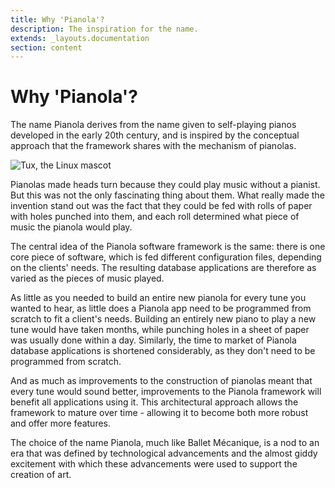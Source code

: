 ```yaml
---
title: Why 'Pianola'?
description: The inspiration for the name.
extends: _layouts.documentation
section: content
---
```


# Why 'Pianola'?

The name Pianola derives from the name given to self-playing pianos developed in the early 20th century, and is inspired by the conceptual approach that the framework shares with the mechanism of pianolas.

![Tux, the Linux mascot](/assets/img/steinway_pianola.jpg)

Pianolas made heads turn because they could play music without a pianist. But this was not the only fascinating thing about them. What really made the invention stand out was the fact that they could be fed with rolls of paper with holes punched into them, and each roll determined what piece of music the pianola would play.

The central idea of the Pianola software framework is the same: there is one core piece of software, which is fed different configuration files, depending on the clients' needs. The resulting database applications are therefore as varied as the pieces of music played.

As little as you needed to build an entire new pianola for every tune you wanted to hear, as little does a Pianola app need to be programmed from scratch to fit a client's needs. Building an entirely new piano to play a new tune would have taken months, while punching holes in a sheet of paper was usually done within a day. Similarly, the time to market of Pianola database applications is shortened considerably, as they don't need to be programmed from scratch.

And as much as improvements to the construction of pianolas meant that every tune would sound better, improvements to the Pianola framework will benefit all applications using it. This architectural approach allows the framework to mature over time - allowing it to become both more robust and offer more features.

The choice of the name Pianola, much like Ballet Mécanique, is a nod to an era that was defined by technological advancements and the almost giddy excitement with which these advancements were used to support the creation of art.
